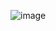 ![image](https://github.com/paulorosadodev/Poke-Dex/assets/117609505/4468a109-9882-4d78-8b60-b84f86497a1f)
